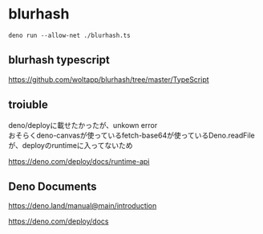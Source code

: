 # blurhash


```
deno run --allow-net ./blurhash.ts
```


## blurhash typescript

https://github.com/woltapp/blurhash/tree/master/TypeScript



## troiuble

deno/deployに載せたかったが、unkown error  
おそらくdeno-canvasが使っているfetch-base64が使っているDeno.readFileが、deployのruntimeに入ってないため

https://deno.com/deploy/docs/runtime-api

## Deno Documents

https://deno.land/manual@main/introduction


https://deno.com/deploy/docs
